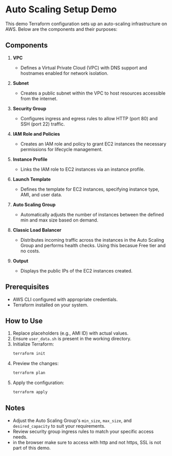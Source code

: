 # Auto Scaling Setup Demo

This demo Terraform configuration sets up an auto-scaling infrastructure on AWS. Below are the components and their purposes:

## Components

1. **VPC**
   - Defines a Virtual Private Cloud (VPC) with DNS support and hostnames enabled for network isolation.

2. **Subnet**
   - Creates a public subnet within the VPC to host resources accessible from the internet.

3. **Security Group**
   - Configures ingress and egress rules to allow HTTP (port 80) and SSH (port 22) traffic.

4. **IAM Role and Policies**
   - Creates an IAM role and policy to grant EC2 instances the necessary permissions for lifecycle management.

5. **Instance Profile**
   - Links the IAM role to EC2 instances via an instance profile.

6. **Launch Template**
   - Defines the template for EC2 instances, specifying instance type, AMI, and user data.

7. **Auto Scaling Group**
   - Automatically adjusts the number of instances between the defined min and max size based on demand.

8. **Classic Load Balancer**
   - Distributes incoming traffic across the instances in the Auto Scaling Group and performs health checks. Using this becasue Free tier and no costs.

9. **Output**
   - Displays the public IPs of the EC2 instances created.

## Prerequisites

- AWS CLI configured with appropriate credentials.
- Terraform installed on your system.

## How to Use

1. Replace placeholders (e.g., AMI ID) with actual values.
2. Ensure `user_data.sh` is present in the working directory.
3. Initialize Terraform:
   ```bash
   terraform init
   ```
4. Preview the changes:
   ```bash
   terraform plan
   ```
5. Apply the configuration:
   ```bash
   terraform apply
   ```

## Notes

- Adjust the Auto Scaling Group's `min_size`, `max_size`, and `desired_capacity` to suit your requirements.
- Review security group ingress rules to match your specific access needs.
- in the browser make sure to access with http and not https, SSL is not part of this demo.

